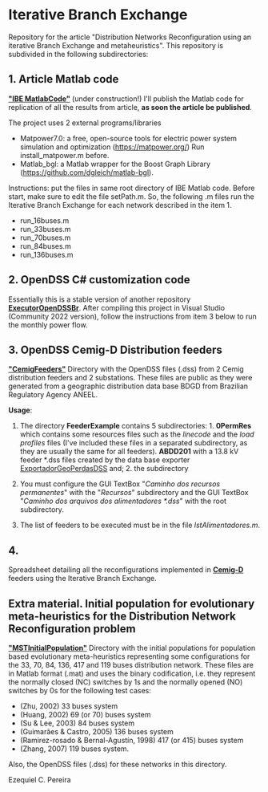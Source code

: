 # Iterative Branch Exchange
Repository for the article "Distribution Networks Reconfiguration using an iterative Branch Exchange and metaheuristics".
This repository is subdivided in the following subdirectories: 

## 1. Article Matlab code
[**"IBE MatlabCode"**](https://github.com/Zecao/IterativeBranchExchange/tree/master/IBE_MatlabCode)
(under construction!) I'll publish the Matlab code for replication of all the results from article, **as soon the article be published**.

The project uses 2 external programs/libraries 
- Matpower7.0: a free, open-source tools for electric power system simulation and optimization (https://matpower.org/) Run install_matpower.m before.
- Matlab_bgl: a Matlab wrapper for the Boost Graph Library (https://github.com/dgleich/matlab-bgl).

Instructions: put the files in same root directory of IBE Matlab code. Before start, make sure to edit the file setPath.m. So, the following .m files run the Iterative Branch Exchange for each network described in the item 1.
- run_16buses.m
- run_33buses.m
- run_70buses.m
- run_84buses.m
- run_136buses.m

## 2. OpenDSS C# customization code
Essentially this is a stable version of another repository [**ExecutorOpenDSSBr**](https://github.com/Zecao/ExecutorOpenDssBr). 
After compiling this project in Visual Studio (Community 2022 version), follow the instructions from item 3 below to run the monthly power flow.

## 3. OpenDSS Cemig-D Distribution feeders
[**"CemigFeeders"**](https://github.com/Zecao/IterativeBranchExchange/tree/master/CemigDFeeders)
Directory with the OpenDSS files (.dss) from 2 Cemig distribution feeders and 2 substations. These files are public as they were generated from a geographic distribution data base BDGD from Brazilian Regulatory Agency ANEEL.

**Usage**: 
1. The directory **FeederExample** contains 5 subdirectories: 1. **0PermRes** which contains some resources files such as the *linecode* and the *load profiles* files (I've included these files in a separated subdirectory, as they are usually the same for all feeders).
**ABDD201** with a 13.8 kV feeder *.dss files created by the data base exporter [ExportadorGeoPerdasDSS](https://github.com/Zecao/ExportadorGeoPerdasDSS) and; 2. the subdirectory 

2. You must configure the GUI TextBox "*Caminho dos recursos permanentes*" with the "*Recursos*" subdirectory and the GUI TextBox "*Caminho dos arquivos dos alimentadores \*.dss*" with the root subdirectory.

3. The list of feeders to be executed must be in the file *lstAlimentadores.m*.

## 4. 
Spreadsheet detailing all the reconfigurations implemented in [**Cemig-D**](https://www.cemig.com.br/en/) feeders using the Iterative Branch Exchange. 

## Extra material. Initial population for evolutionary meta-heuristics for the Distribution Network Reconfiguration problem
[**"MSTInitialPopulation"**](https://github.com/Zecao/2020Dijkstra/tree/master/MSTInitialPopulation)
Directory with the initial populations for population based evolutionary meta-heuristics representing some configurations for the 33, 70, 84, 136, 417 and 119 buses distribution network. These files are in Matlab format (.mat) and uses the binary codification, i.e. they represent the normally closed (NC) switches by 1s and the normally opened (NO) switches by 0s for the following test cases:  
* (Zhu, 2002) 33 buses system
* (Huang, 2002) 69 (or 70) buses system
* (Su & Lee, 2003) 84 buses system
* (Guimarães & Castro, 2005) 136 buses system
* (Ramirez-rosado & Bernal-Agustín, 1998) 417 (or 415) buses system
* (Zhang, 2007) 119 buses system.

Also, the OpenDSS files (.dss) for these networks in this directory.

Ezequiel C. Pereira
